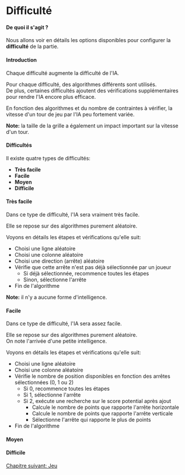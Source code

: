 # Difficulté

#### De quoi il s'agit ?

Nous allons voir en détails les options disponibles pour configurer la **difficulté** de la partie.

#### Introduction

Chaque difficulté augmente la difficulté de l'IA.  

Pour chaque difficulté, des algorithmes différents sont utilisés.  
De plus, certaines difficultés ajoutent des vérifications supplémentaires pour rendre l'IA encore plus efficace.

En fonction des algorithmes et du nombre de contraintes à vérifier, la vitesse d'un tour de jeu par l'IA peu fortement variée.

**Note:** la taille de la grille a également un impact important sur la vitesse d'un tour.

#### Difficultés

Il existe quatre types de difficultés:

- **Très facile**
- **Facile**
- **Moyen**
- **Difficile**

#### Très facile

Dans ce type de difficulté, l'IA sera vraiment très facile.

Elle se repose sur des algorithmes purement aléatoire.

Voyons en détails les étapes et vérifications qu'elle suit:

- Choisi une ligne aléatoire
- Choisi une colonne aléatoire
- Choisi une direction (arrête) aléatoire
- Vérifie que cette arrête n'est pas déjà sélectionnée par un joueur
   - Si déjà sélectionnée, recommence toutes les étapes
   - Sinon, sélectionne l'arrête
- Fin de l'algorithme

**Note:** il n'y a aucune forme d'intelligence.

#### Facile

Dans ce type de difficulté, l'IA sera assez facile.

Elle se repose sur des algorithmes purement aléatoire.  
On note l'arrivée d'une petite intelligence.

Voyons en détails les étapes et vérifications qu'elle suit:

- Choisi une ligne aléatoire
- Choisi une colonne aléatoire
- Vérifie le nombre de position disponibles en fonction des arrêtes sélectionnées (0, 1 ou 2)
   - Si 0, recommence toutes les étapes
   - Si 1, sélectionne l'arrête
   - Si 2, exécute une recherche sur le score potential après ajout
      - Calcule le nombre de points que rapporte l'arrête horizontale
      - Calcule le nombre de points que rapporte l'arrête verticale
      - Sélectionne l'arrête qui rapporte le plus de points
- Fin de l'algorithme

#### Moyen

#### Difficile

<a href="{{ site.baseUrl }}game/about/" class="btn btn-green">Chapitre suivant: Jeu</a>
